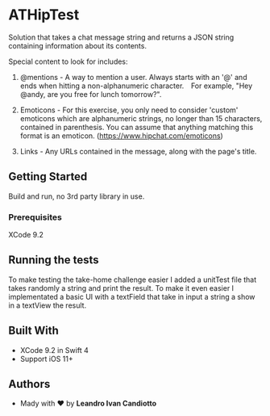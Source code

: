 # ATHipTest

Solution that takes a chat message string and returns a JSON string containing information about its contents. 

Special content to look for includes:

1. @mentions - A way to mention a user. Always starts with an '@' and ends when hitting a non-alphanumeric character.  For example, "Hey @andy, are you free for lunch tomorrow?".

2. Emoticons - For this exercise, you only need to consider 'custom' emoticons which are alphanumeric strings, no longer than 15 characters, contained in parenthesis. You can assume that anything matching this format is an emoticon. (https://www.hipchat.com/emoticons)

3. Links - Any URLs contained in the message, along with the page's title.


## Getting Started

Build and run, no 3rd party library in use.

### Prerequisites

XCode 9.2

## Running the tests

To make testing the take-home challenge easier I added a unitTest file that takes randomly a string and print the result.
To make it even easier I implementated a basic UI with a textField that take in input a string a show in a textView the result.

## Built With

* XCode 9.2 in Swift 4
* Support iOS 11+

## Authors

* Mady with ❤️ by **Leandro Ivan Candiotto** 
